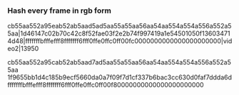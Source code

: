 ### Hash every frame in rgb form

cb55aa552a95eab52ab5aad5ad5aa55a55aa56aa54aa554a554a556a552a55aa|1d46147c02b70c42c8f52fae03f2e2b74f997419a1e54501050f136034714d48|fffffffbfffefff8fffffff6fff0ffe0ffc0ff00fc0000000000000000000000|video2|13950

cb55aa552a95cab52ab5aad7ad5aa55a55aa56aa54aa554a554a556a552a55aa 1f9655bb1d4c185b9ecf5660da0a7f09f7d1cf337b6bac3cc630d0faf7ddda6d fffffffbfffefff8fffffff6fff0ffe0ffc0ff00f80000000000000000000000
